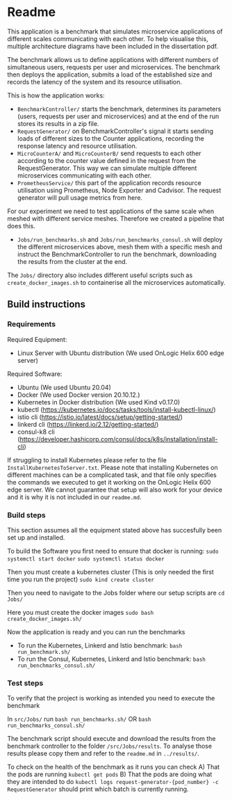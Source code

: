 # Readme

This application is a benchmark that simulates microservice applications of different scales communicating with each other.
To help visualise this, multiple architecture diagrams have been included in the dissertation pdf.

The benchmark allows us to define applications with different numbers of simultaneous users, requests per user and microservices. The benchmark then deploys the application, submits a load of the established size and records the latency of the system and its resource utilisation.

This is how the application works:
* `BenchmarkController/` starts the benchmark, determines its parameters (users, requests per user and microservices) and at the end of the run stores its results in a zip file.
* `RequestGenerator/` on BenchmarkController's signal it starts sending loads of different sizes to the Counter applications, recording the response latency and resource utilisation.
* `MicroCounterA/` and `MicroCounterB/` send requests to each other according to the counter value defined in the request from the RequestGenerator. This way we can simulate multiple different microservices communicating with each other.
* `PrometheusService/` this part of the application records resource utilisation using Prometheus, Node Exporter and Cadvisor. The request generator will pull usage metrics from here.

For our experiment we need to test applications of the same scale when meshed with different service meshes. Therefore we created a pipeline that does this. 
* `Jobs/run_benchmarks.sh` and `Jobs/run_benchmarks_consul.sh` will deploy the different microservices above, mesh them with a specific mesh and instruct the BenchmarkController to run the benchmark, downloading the results from the cluster at the end.

The `Jobs/` directory also includes different useful scripts such as `create_docker_images.sh` to containerise all the microservices automatically.


## Build instructions

### Requirements

Required Equipment:

* Linux Server with Ubuntu distribution (We used OnLogic Helix 600 edge server)

Required Software:
* Ubuntu (We used Ubuntu 20.04)
* Docker (We used Docker version 20.10.12.)
* Kubernetes in Docker distribution (We used Kind v0.17.0)
* kubectl (https://kubernetes.io/docs/tasks/tools/install-kubectl-linux/)
* istio cli (https://istio.io/latest/docs/setup/getting-started/)
* linkerd cli (https://linkerd.io/2.12/getting-started/)
* consul-k8 cli (https://developer.hashicorp.com/consul/docs/k8s/installation/install-cli)

If struggling to install Kubernetes please refer to the file `InstallKubernetesToServer.txt`. Please note that installing Kubernetes on different machines can be a complicated task, and that file only specifies the commands we executed to get it working on the OnLogic Helix 600 edge server. We cannot guarantee that setup will also work for your device and it is why it is not included in our `readme.md`.

### Build steps
This section assumes all the equipment stated above has succesfully been set up and installed.

To build the Software you first need to ensure that docker is running:
`sudo systemctl start docker`
`sudo systemctl status docker`

Then you must create a kubernetes cluster (This is only needed the first time you run the project)
`sudo kind create cluster`

Then you need to navigate to the Jobs folder where our setup scripts are
`cd Jobs/`

Here you must create the docker images
`sudo bash create_docker_images.sh/`

Now the application is ready and you can run the benchmarks
* To run the Kubernetes, Linkerd and Istio benchmark: `bash run_benchmark.sh/`
* To run the Consul, Kubernetes, Linkerd and Istio benchmark: `bash run_benchmarks_consul.sh/`

### Test steps

To verify that the project is working as intended you need to execute the benchmark

In `src/Jobs/` run `bash run_benchmarks.sh/` OR `bash run_benchmarks_consul.sh/`

The benchmark script should execute and download the results from the benchmark controller to the folder `/src/Jobs/results`.
To analyse those results please copy them and refer to the `readme.md` in `../results/`.

To check on the health of the benchmark as it runs you can check 
A) That the pods are running `kubectl get pods`
B) That the pods are doing what they are intended to do `kubectl logs request-generator-{pod_number} -c RequestGenerator` should print which batch is currently running.
